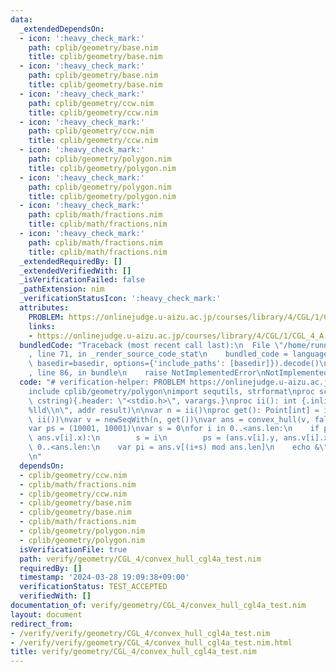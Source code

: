 ```yaml
---
data:
  _extendedDependsOn:
  - icon: ':heavy_check_mark:'
    path: cplib/geometry/base.nim
    title: cplib/geometry/base.nim
  - icon: ':heavy_check_mark:'
    path: cplib/geometry/base.nim
    title: cplib/geometry/base.nim
  - icon: ':heavy_check_mark:'
    path: cplib/geometry/ccw.nim
    title: cplib/geometry/ccw.nim
  - icon: ':heavy_check_mark:'
    path: cplib/geometry/ccw.nim
    title: cplib/geometry/ccw.nim
  - icon: ':heavy_check_mark:'
    path: cplib/geometry/polygon.nim
    title: cplib/geometry/polygon.nim
  - icon: ':heavy_check_mark:'
    path: cplib/geometry/polygon.nim
    title: cplib/geometry/polygon.nim
  - icon: ':heavy_check_mark:'
    path: cplib/math/fractions.nim
    title: cplib/math/fractions.nim
  - icon: ':heavy_check_mark:'
    path: cplib/math/fractions.nim
    title: cplib/math/fractions.nim
  _extendedRequiredBy: []
  _extendedVerifiedWith: []
  _isVerificationFailed: false
  _pathExtension: nim
  _verificationStatusIcon: ':heavy_check_mark:'
  attributes:
    PROBLEM: https://onlinejudge.u-aizu.ac.jp/courses/library/4/CGL/1/CGL_4_A
    links:
    - https://onlinejudge.u-aizu.ac.jp/courses/library/4/CGL/1/CGL_4_A
  bundledCode: "Traceback (most recent call last):\n  File \"/home/runner/.local/lib/python3.10/site-packages/onlinejudge_verify/documentation/build.py\"\
    , line 71, in _render_source_code_stat\n    bundled_code = language.bundle(stat.path,\
    \ basedir=basedir, options={'include_paths': [basedir]}).decode()\n  File \"/home/runner/.local/lib/python3.10/site-packages/onlinejudge_verify/languages/nim.py\"\
    , line 86, in bundle\n    raise NotImplementedError\nNotImplementedError\n"
  code: "# verification-helper: PROBLEM https://onlinejudge.u-aizu.ac.jp/courses/library/4/CGL/1/CGL_4_A\n\
    include cplib/geometry/polygon\nimport sequtils, strformat\nproc scanf(formatstr:\
    \ cstring){.header: \"<stdio.h>\", varargs.}\nproc ii(): int {.inline.} = scanf(\"\
    %lld\\n\", addr result)\n\nvar n = ii()\nproc get(): Point[int] = initPoint(ii(),\
    \ ii())\nvar v = newSeqWith(n, get())\nvar ans = convex_hull(v, false)\necho ans.len\n\
    var ps = (10001, 10001)\nvar s = 0\nfor i in 0..<ans.len:\n    if ps > (ans.v[i].y,\
    \ ans.v[i].x):\n        s = i\n        ps = (ans.v[i].y, ans.v[i].x)\nfor i in\
    \ 0..<ans.len:\n    var pi = ans.v[(i+s) mod ans.len]\n    echo &\"{pi.x} {pi.y}\"\
    \n"
  dependsOn:
  - cplib/geometry/ccw.nim
  - cplib/math/fractions.nim
  - cplib/geometry/ccw.nim
  - cplib/geometry/base.nim
  - cplib/geometry/base.nim
  - cplib/math/fractions.nim
  - cplib/geometry/polygon.nim
  - cplib/geometry/polygon.nim
  isVerificationFile: true
  path: verify/geometry/CGL_4/convex_hull_cgl4a_test.nim
  requiredBy: []
  timestamp: '2024-03-28 19:09:38+09:00'
  verificationStatus: TEST_ACCEPTED
  verifiedWith: []
documentation_of: verify/geometry/CGL_4/convex_hull_cgl4a_test.nim
layout: document
redirect_from:
- /verify/verify/geometry/CGL_4/convex_hull_cgl4a_test.nim
- /verify/verify/geometry/CGL_4/convex_hull_cgl4a_test.nim.html
title: verify/geometry/CGL_4/convex_hull_cgl4a_test.nim
---
```

